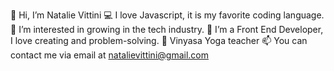 👋 Hi, I’m Natalie Vittini
💻 I love Javascript, it is my favorite coding language.
👀 I’m interested in growing in the tech industry.
🌱 I’m a Front End Developer, I love creating and problem-solving.
🌺 Vinyasa Yoga teacher
📫 You can contact me via email at natalievittini@gmail.com


